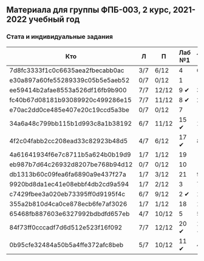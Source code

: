   ## Материала для группы ФПБ-003, 2 курс, 2021-2022 учебный год

### Стата и индивидуальные задания

| Кто    | Л    | П  | Лаб №1 | Лаб №2 | Лаб №3 |
| ------------- |------|-----|-----|-----|-----|
| 7d8fc3333f1c0c6635aea2fbecabb0ac | 3/7 | 6/12 | 4 | 6 | 3 |
| e30a897a60fe55289339c05b5e5aeb52 | 0/7 | 0/12 | 1 | - | - |
| ee59414b2afae8553a526df16fb9b900 | 7/7 | 12/12 | 9 &#10004; | 3 | 4 |
| fc40b67d08181b93089920c499286e15 | 7/7 | 11/12 | 8 &#10004; | 2 &#10004; | 16 |
| e70ac2dd0ce485e407e20c19ccd5a3be | 0/7 | 0/12 | 7 | - | - |
| 34a6a48c799bb115b1d993c8a1b38192 | 6/7 | 11/12 | 15 &#10004; | 1 &#10004; | 8 |
| 4f2c04fabb2cc208ead33c82923b48d5 | 4/7 | 6/12 | 17 &#10004; | 8 | 19 |
| 4a61641934f6e7c8711b5a624b0b19d9 | 1/7 | 1/12 | 19 | - | - |
| eb987b7d64c26932d8207be768b94d12 | 0/7 | 0/12 | 10 | - | - |
| db1313b60c09fea6fa6890a9e437f27a | 1/7 | 3/12 | 21 | 9 | 13 |
| 9920bd8da1ec41e08ebbf4db2cd9a594 | 1/7 | 2/12 | 3 | 7 | 20 |
| c7429fbee3a020eb73395ff0d9195f4c | 6/7 | 9/12 | 2 &#10004; | 10 | 12 |
| 355a2b810d4ca0ce878ecb6fe7af3026 | 1/7 | 1/12 | 18 | 11 | 6 |
| 65468fb887603e6327992bdbdfd657eb | 4/7 | 10/12 | 5 | 5 | 7 |
| 84f73ff0cccadf7d6d512e523f16f092 | 7/7 | 12/12 | 20 &#10004; | 12 &#10004; | ... |
| 0b95cfe32484a50b5a4ffe372afc8beb | 5/7 | 10/12 | 11 &#10004; | 4 | 9 |

